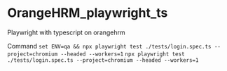 # OrangeHRM_playwright_ts
Playwright with typescript on orangehrm

Command
`set ENV=qa && npx playwright test ./tests/login.spec.ts --project=chromium --headed --workers=1`
`npx playwright test ./tests/login.spec.ts --project=chromium --headed --workers=1`